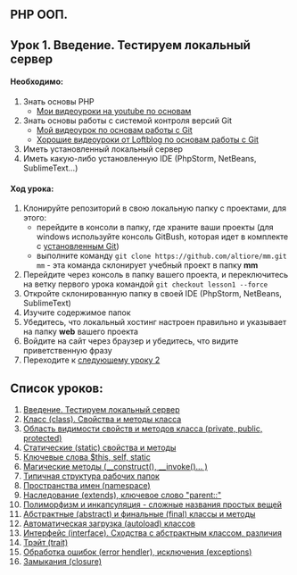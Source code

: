 ## PHP ООП.
## Урок 1. Введение. Тестируем локальный сервер

#### Необходимо:
1. Знать основы PHP
    * [Мои видеоуроки на youtube по основам](https://www.youtube.com/playlist?list=PL5QUj3iB7EoINltUTk16nWZFvBbHYjOdE)
2. Знать основы работы с системой контроля версий Git
    * [Мой видеоурок по основам работы с Git](https://www.youtube.com/watch?v=rnfHuWneMXA&index=1&list=PL5QUj3iB7EoJyInbFgm80U2Sz40njGaoy)
    * [Хорошие видеоуроки от Loftblog по основам работы с Git](https://www.youtube.com/watch?v=PEKN8NtBDQ0&list=PLY4rE9dstrJyTdVJpv7FibSaXB4BHPInb)
3. Иметь установленный локальный сервер
4. Иметь какую-либо установленную IDE (PhpStorm, NetBeans, SublimeText...)

#### Ход урока:
1. Клонируйте репозиторий в свою локальную папку с проектами, для этого:
    * перейдите в консоли в папку, где храните ваши проекты (для windows используйте консоль GitBush, которая идет в комплекте с [установленным Git](https://git-scm.com/book/ru/v2/%D0%92%D0%B2%D0%B5%D0%B4%D0%B5%D0%BD%D0%B8%D0%B5-%D0%A3%D1%81%D1%82%D0%B0%D0%BD%D0%BE%D0%B2%D0%BA%D0%B0-Git))
    * выполните команду ```git clone https://github.com/altiore/mm.git mm``` - эта команда склонирует учебный проект в папку **mm**
2. Перейдите через консоль в папку вашего проекта, и переключитесь на ветку первого урока командой ```git checkout lesson1 --force```
3. Откройте склонированную папку в своей IDE (PhpStorm, NetBeans, SublimeText)
4. Изучите содержимое папок
5. Убедитесь, что локальный хостинг настроен правильно и указывает на папку **web** вашего проекта
6. Войдите на сайт через браузер и убедитесь, что видите приветственную фразу
5. Переходите к [следующему уроку 2](https://github.com/altiore/mm/tree/lesson2)


## Список уроков:
1. [Введение. Тестируем локальный сервер](https://github.com/altiore/mm/tree/lesson1)
2. [Класс (class). Свойства и методы класса](https://github.com/altiore/mm/tree/lesson2)
3. [Область видимости свойств и методов класса (private, public, protected)](https://github.com/altiore/mm/tree/lesson3)
4. [Статические (static) свойства и методы](https://github.com/altiore/mm/tree/lesson4)
5. [Ключевые слова $this, self, static](https://github.com/altiore/mm/tree/lesson5)
6. [Магические методы (__construct(), __invoke()... )](https://github.com/altiore/mm/tree/lesson6)
7. [Типичная структура рабочих папок](https://github.com/altiore/mm/tree/lesson7)
8. [Пространства имен (namespace)](https://github.com/altiore/mm/tree/lesson8)
9. [Наследование (extends), ключевое слово "parent::"](https://github.com/altiore/mm/tree/lesson9)
10. [Полиморфизм и инкапсуляция - сложные названия простых вещей](https://github.com/altiore/mm/tree/lesson10)
11. [Абстрактные (abstract) и финальные (final) классы и методы](https://github.com/altiore/mm/tree/lesson11)
12. [Автоматическая загрузка (autoload) классов](https://github.com/altiore/mm/tree/lesson12)
13. [Интерфейс (interface). Сходства с абстрактным классом, различия](https://github.com/altiore/mm/tree/lesson13)
14. [Трэйт (trait)](https://github.com/altiore/mm/tree/lesson14)
15. [Обработка ошибок (error hendler), исключения (exceptions)](https://github.com/altiore/mm/tree/lesson15)
16. [Замыкания (closure)](https://github.com/altiore/mm/tree/lesson16)

